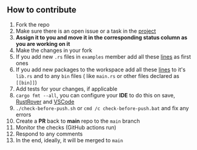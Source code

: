 ## How to contribute

1. Fork the repo
2. Make sure there is an open issue or a task in the [project](https://github.com/users/radumarias/projects/4)
3. **Assign it to you and move it in the corresponding status column as you are working on it**
4. Make the changes in your fork
5. If you add new `.rs` files in `examples` member add all these [lines](https://github.com/radumarias/rencrypt-python/blob/main/src/lib.rs#L1-L17) as first ones
6. If you add new packages to the workspace add all these [lines](https://github.com/radumarias/rencrypt-python/blob/main/src/lib.rs#L1-L17) to it's `lib.rs`
   and to any `bin` files (
   like `main.rs` or other files declared as `[[bin]]`)
7. Add tests for your changes, if applicable
8. `cargo fmt --all`, you can configure your **IDE** to do this on
   save, [RustRover](https://www.jetbrains.com/help/rust/rustfmt.html)
   and [VSCode](https://code.visualstudio.com/docs/languages/rust#_formatting)
9. `./check-before-push.sh` or `cmd /c check-before-push.bat` and fix any errors
10. Create a **PR** back to **main** repo to the `main` branch
11. Monitor the checks (GitHub actions run)
12. Respond to any comments
13. In the end, ideally, it will be merged to `main`
